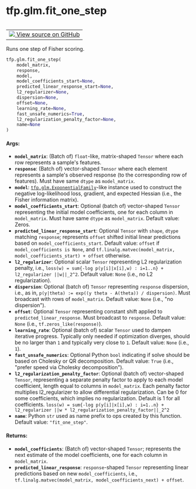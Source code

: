 <div itemscope itemtype="http://developers.google.com/ReferenceObject">
<meta itemprop="name" content="tfp.glm.fit_one_step" />
<meta itemprop="path" content="Stable" />
</div>

# tfp.glm.fit_one_step


<table class="tfo-notebook-buttons tfo-api" align="left">

<td>
  <a target="_blank" href="https://github.com/tensorflow/probability/blob/master/tensorflow_probability/python/glm/fisher_scoring.py">
    <img src="https://www.tensorflow.org/images/GitHub-Mark-32px.png" />
    View source on GitHub
  </a>
</td></table>



Runs one step of Fisher scoring.

``` python
tfp.glm.fit_one_step(
    model_matrix,
    response,
    model,
    model_coefficients_start=None,
    predicted_linear_response_start=None,
    l2_regularizer=None,
    dispersion=None,
    offset=None,
    learning_rate=None,
    fast_unsafe_numerics=True,
    l2_regularization_penalty_factor=None,
    name=None
)
```



<!-- Placeholder for "Used in" -->


#### Args:


* <b>`model_matrix`</b>: (Batch of) `float`-like, matrix-shaped `Tensor` where each row
  represents a sample's features.
* <b>`response`</b>: (Batch of) vector-shaped `Tensor` where each element represents a
  sample's observed response (to the corresponding row of features). Must
  have same `dtype` as `model_matrix`.
* <b>`model`</b>: <a href="../../tfp/glm/ExponentialFamily.md"><code>tfp.glm.ExponentialFamily</code></a>-like instance used to construct the
  negative log-likelihood loss, gradient, and expected Hessian (i.e., the
  Fisher information matrix).
* <b>`model_coefficients_start`</b>: Optional (batch of) vector-shaped `Tensor`
  representing the initial model coefficients, one for each column in
  `model_matrix`. Must have same `dtype` as `model_matrix`.
  Default value: Zeros.
* <b>`predicted_linear_response_start`</b>: Optional `Tensor` with `shape`, `dtype`
  matching `response`; represents `offset` shifted initial linear
  predictions based on `model_coefficients_start`.
  Default value: `offset` if `model_coefficients is None`, and
  `tf.linalg.matvec(model_matrix, model_coefficients_start) + offset`
  otherwise.
* <b>`l2_regularizer`</b>: Optional scalar `Tensor` representing L2 regularization
  penalty, i.e.,
  `loss(w) = sum{-log p(y[i]|x[i],w) : i=1..n} + l2_regularizer ||w||_2^2`.
  Default value: `None` (i.e., no L2 regularization).
* <b>`dispersion`</b>: Optional (batch of) `Tensor` representing `response` dispersion,
  i.e., as in, `p(y|theta) := exp((y theta - A(theta)) / dispersion)`.
  Must broadcast with rows of `model_matrix`.
  Default value: `None` (i.e., "no dispersion").
* <b>`offset`</b>: Optional `Tensor` representing constant shift applied to
  `predicted_linear_response`.  Must broadcast to `response`.
  Default value: `None` (i.e., `tf.zeros_like(response)`).
* <b>`learning_rate`</b>: Optional (batch of) scalar `Tensor` used to dampen iterative
  progress. Typically only needed if optimization diverges, should be no
  larger than `1` and typically very close to `1`.
  Default value: `None` (i.e., `1`).
* <b>`fast_unsafe_numerics`</b>: Optional Python `bool` indicating if solve should be
  based on Cholesky or QR decomposition.
  Default value: `True` (i.e., "prefer speed via Cholesky decomposition").
* <b>`l2_regularization_penalty_factor`</b>: Optional (batch of) vector-shaped
  `Tensor`, representing a separate penalty factor to apply to each model
  coefficient, length equal to columns in `model_matrix`. Each penalty
  factor multiplies l2_regularizer to allow differential regularization. Can
  be 0 for some coefficients, which implies no regularization. Default is 1
  for all coefficients.
  `loss(w) = sum{-log p(y[i]|x[i],w) : i=1..n} + l2_regularizer ||w *
    l2_regularization_penalty_factor||_2^2`
* <b>`name`</b>: Python `str` used as name prefix to ops created by this function.
  Default value: `"fit_one_step"`.


#### Returns:


* <b>`model_coefficients`</b>: (Batch of) vector-shaped `Tensor`; represents the
  next estimate of the model coefficients, one for each column in
  `model_matrix`.
* <b>`predicted_linear_response`</b>: `response`-shaped `Tensor` representing linear
  predictions based on new `model_coefficients`, i.e.,
  `tf.linalg.matvec(model_matrix, model_coefficients_next) + offset`.